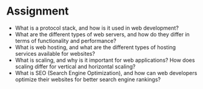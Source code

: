 # Assignment
- What is a protocol stack, and how is it used in web development?
- What are the different types of web servers, and how do they differ in terms of functionality and performance?
- What is web hosting, and what are the different types of hosting services available for websites?
- What is scaling, and why is it important for web applications? How does scaling differ for vertical and horizontal scaling?
- What is SEO (Search Engine Optimization), and how can web developers optimize their websites for better search engine rankings?